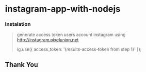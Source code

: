 # instagram-app-with-nodejs

### Instalation
> generate access token users account instagram using http://instagram.pixelunion.net
>
> ig.use({
	access_token: '{results-access-token from step 1}'
});

## Thank You
